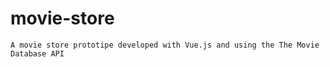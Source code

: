 # movie-store
```
A movie store prototipe developed with Vue.js and using the The Movie Database API
```